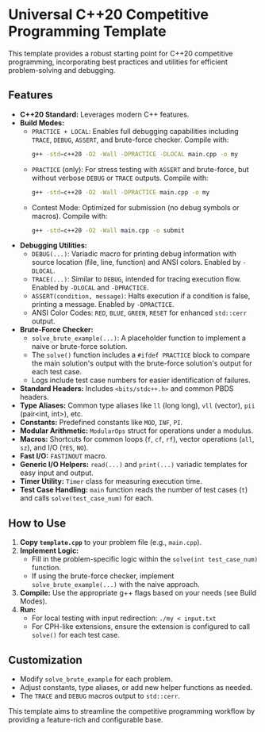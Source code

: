 # Universal C++20 Competitive Programming Template

This template provides a robust starting point for C++20 competitive programming, incorporating best practices and utilities for efficient problem-solving and debugging.

## Features

-   **C++20 Standard:** Leverages modern C++ features.
-   **Build Modes:**
    -   `PRACTICE + LOCAL`: Enables full debugging capabilities including `TRACE`, `DEBUG`, `ASSERT`, and brute-force checker. Compile with:
        ```bash
        g++ -std=c++20 -O2 -Wall -DPRACTICE -DLOCAL main.cpp -o my
        ```
    -   `PRACTICE` (only): For stress testing with `ASSERT` and brute-force, but without verbose `DEBUG` or `TRACE` outputs. Compile with:
        ```bash
        g++ -std=c++20 -O2 -Wall -DPRACTICE main.cpp -o my
        ```
    -   Contest Mode: Optimized for submission (no debug symbols or macros). Compile with:
        ```bash
        g++ -std=c++20 -O2 -Wall main.cpp -o submit
        ```
-   **Debugging Utilities:**
    -   `DEBUG(...)`: Variadic macro for printing debug information with source location (file, line, function) and ANSI colors. Enabled by `-DLOCAL`.
    -   `TRACE(...)`: Similar to `DEBUG`, intended for tracing execution flow. Enabled by `-DLOCAL` and `-DPRACTICE`.
    -   `ASSERT(condition, message)`: Halts execution if a condition is false, printing a message. Enabled by `-DPRACTICE`.
    -   ANSI Color Codes: `RED`, `BLUE`, `GREEN`, `RESET` for enhanced `std::cerr` output.
-   **Brute-Force Checker:**
    -   `solve_brute_example(...)`: A placeholder function to implement a naive or brute-force solution.
    -   The `solve()` function includes a `#ifdef PRACTICE` block to compare the main solution's output with the brute-force solution's output for each test case.
    -   Logs include test case numbers for easier identification of failures.
-   **Standard Headers:** Includes `<bits/stdc++.h>` and common PBDS headers.
-   **Type Aliases:** Common type aliases like `ll` (long long), `vll` (vector<long long>), `pii` (pair<int, int>), etc.
-   **Constants:** Predefined constants like `MOD`, `INF`, `PI`.
-   **Modular Arithmetic:** `ModularOps` struct for operations under a modulus.
-   **Macros:** Shortcuts for common loops (`f`, `cf`, `rf`), vector operations (`all`, `sz`), and I/O (`YES`, `NO`).
-   **Fast I/O:** `FASTINOUT` macro.
-   **Generic I/O Helpers:** `read(...)` and `print(...)` variadic templates for easy input and output.
-   **Timer Utility:** `Timer` class for measuring execution time.
-   **Test Case Handling:** `main` function reads the number of test cases (`t`) and calls `solve(test_case_num)` for each.

## How to Use

1.  **Copy `template.cpp`** to your problem file (e.g., `main.cpp`).
2.  **Implement Logic:**
    -   Fill in the problem-specific logic within the `solve(int test_case_num)` function.
    -   If using the brute-force checker, implement `solve_brute_example(...)` with the naive approach.
3.  **Compile:** Use the appropriate g++ flags based on your needs (see Build Modes).
4.  **Run:**
    -   For local testing with input redirection: `./my < input.txt`
    -   For CPH-like extensions, ensure the extension is configured to call `solve()` for each test case.

## Customization

-   Modify `solve_brute_example` for each problem.
-   Adjust constants, type aliases, or add new helper functions as needed.
-   The `TRACE` and `DEBUG` macros output to `std::cerr`.

This template aims to streamline the competitive programming workflow by providing a feature-rich and configurable base.
